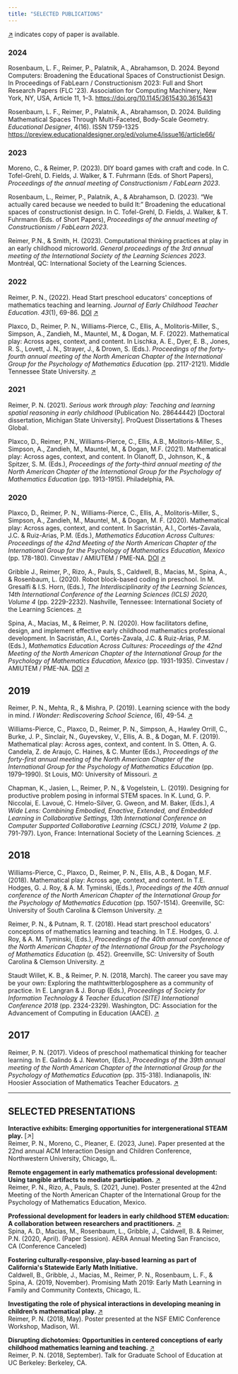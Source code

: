 ```yaml
---
title: "SELECTED PUBLICATIONS"
---
```

[↗]() indicates copy of paper is available.

### 2024

Rosenbaum, L. F., Reimer, P., Palatnik, A., Abrahamson, D. 2024. Beyond Computers: Broadening the Educational Spaces of Constructionist Design. In Proceedings of FabLearn / Constructionism 2023: Full and Short Research Papers (FLC '23). Association for Computing Machinery, New York, NY, USA, Article 11, 1–3. https://doi.org/10.1145/3615430.3615431 

Rosenbaum, L. F., Reimer, P., Palatnik, A., Abrahamson, D. 2024. Building Mathematical Spaces Through Multi-Faceted, Body-Scale Geometry. *Educational Designer*, 4(16). ISSN 1759-1325 https://preview.educationaldesigner.org/ed/volume4/issue16/article66/

### 2023

Moreno, C., & Reimer, P. (2023). DIY board games with craft and code. In C. Tofel-Grehl, D. Fields, J. Walker, & T. Fuhrmann (Eds. of Short Papers), *Proceedings of the annual meeting of Constructionism / FabLearn 2023*.

Rosenbaum, L., Reimer, P., Palatnik, A., & Abrahamson, D. (2023). “We actually cared because we needed to build It:” Broadening the educational spaces of constructionist design. In C. Tofel-Grehl, D. Fields, J. Walker, & T. Fuhrmann (Eds. of Short Papers), *Proceedings of the annual meeting of Constructionism / FabLearn 2023*.

Reimer, P.N., & Smith, H. (2023). Computational thinking practices at play in an early childhood microworld. *General proceedings of the 3rd annual meeting of the International Society of the Learning Sciences 2023*. Montréal, QC: International Society of the Learning Sciences.

### 2022

Reimer, P. N., (2022). Head Start preschool educators' conceptions of mathematics teaching and learning. *Journal of Early Childhood Teacher Education*. *43*(1), 69-86. [DOI](https://doi.org/10.1080/10901027.2020.1818649) [↗](/publications/Head_Start_educators_conceptions_of_early.pdf)   

Plaxco, D., Reimer, P. N., Williams-Pierce, C., Ellis, A., Molitoris-Miller, S., Simpson, A., Zandieh, M., Mauntel, M., & Dogan, M. F. (2022). Mathematical play: Across ages, context, and content. In Lischka, A. E., Dyer, E. B., Jones, R. S., Lovett, J. N., Strayer, J., & Drown, S. (Eds.). *Proceedings of the forty-fourth annual meeting of the North American Chapter of the International Group for the Psychology of Mathematics Education* (pp. 2117-2121). Middle Tennessee State University. [↗](/publications/PMENA44_2022_mathematical_play.pdf) 

### 2021

Reimer, P. N. (2021). *Serious work through play: Teaching and learning spatial reasoning in early childhood* (Publication No. 28644442) [Doctoral dissertation, Michigan State University]. ProQuest Dissertations & Theses Global.

Plaxco, D., Reimer, P.N., Williams-Pierce, C., Ellis, A.B., Molitoris-Miller, S., Simpson, A., Zandieh, M., Mauntel, M., & Dogan, M.F. (2021). Mathematical play: Across ages, context, and content. In Olanoff, D., Johnson, K., & Spitzer, S. M. (Eds.), *Proceedings of the forty-third annual meeting of the North American Chapter of the International Group for the Psychology of Mathematics Education* (pp. 1913-1915). Philadelphia, PA.

### 2020

Plaxco, D., Reimer, P. N., Williams-Pierce, C., Ellis, A., Molitoris-Miller, S., Simpson, A., Zandieh, M., Mauntel, M., & Dogan, M. F. (2020). Mathematical play: Across ages, context, and content. In Sacristán, A.I., Cortés-Zavala, J.C. & Ruiz-Arias, P.M. (Eds.), *Mathematics Education Across Cultures: Proceedings of the 42nd Meeting of the North American Chapter of the International Group for the Psychology of Mathematics Education, Mexico* (pp. 178-180). Cinvestav / AMIUTEM / PME-NA.  [DOI](https:/doi.org/10.51272/pmena.42.2020) [↗](/publications/PMENA42_WG_Mathematical_Play.pdf)    

Gribble J., Reimer, P., Rizo, A., Pauls, S., Caldwell, B., Macias, M., Spina, A., & Rosenbaum, L. (2020). Robot block-based coding in preschool. In M. Gresalfi & I.S. Horn, (Eds.), *The Interdisciplinarity of the Learning Sciences, 14th International Conference of the Learning Sciences (ICLS) 2020, Volume 4* (pp. 2229-2232). Nashville, Tennessee: International Society of the Learning Sciences.  [↗](/publications/Robot_Block_based_Coding_in_Preschool.pdf)  
 
Spina, A., Macias, M., & Reimer, P. N. (2020). How facilitators define, design, and implement effective early childhood mathematics professional development. In Sacristán, A.I., Cortés-Zavala, J.C. & Ruiz-Arias, P.M. (Eds.), *Mathematics Education Across Cultures: Proceedings of the 42nd Meeting of the North American Chapter of the International Group for the Psychology of Mathematics Education, Mexico* (pp. 1931-1935). Cinvestav / AMIUTEM / PME-NA.  [DOI](https:/doi.org/10.51272/pmena.42.2020) [↗](/publications/How_facilitators_define_design_and_implement.pdf) 

## 2019

Reimer, P. N., Mehta, R., & Mishra, P. (2019). Learning science with the body in mind. *I Wonder: Rediscovering School Science*, (6), 49-54. [↗](/publications/Learning_science_with_the_body_in_mind.pdf)  

Williams-Pierce, C., Plaxco, D., Reimer, P. N., Simpson, A., Hawley Orrill, C., Burke, J. P., Sinclair, N., Guyevskey, V., Ellis, A. B., & Dogan, M. F. (2019). Mathematical play: Across ages, context, and content. In S. Otten, A. G. Candela, Z. de Araujo, C. Haines, & C. Munter (Eds.), *Proceedings of the forty-first annual meeting of the North American Chapter of the International Group for the Psychology of Mathematics Education* (pp. 1979–1990). St Louis, MO: University of Missouri. [↗](/publications/PMENA41_2019_mathematical_play.pdf)  

Chapman, K., Jasien, L., Reimer, P. N., & Vogelstein, L. (2019). Designing for productive problem posing in informal STEM spaces. In K. Lund, G. P. Niccolai, E. Lavoué, C. Hmelo-Silver, G. Gweon, and M. Baker, (Eds.), *A Wide Lens: Combining Embodied, Enactive, Extended, and Embedded Learning in Collaborative Settings, 13th International Conference on Computer Supported Collaborative Learning (CSCL) 2019, Volume 2* (pp. 791-797). Lyon, France: International Society of the Learning Sciences. [↗](/publications/Designing_for_productive_problem_posing.pdf)

## 2018

Williams-Pierce, C., Plaxco, D., Reimer, P. N., Ellis, A.B., & Dogan, M.F. (2018). Mathematical play: Across age, context, and content. In T.E. Hodges, G. J. Roy, & A. M. Tyminski, (Eds.), *Proceedings of the 40th annual conference of the North American Chapter of the International Group for the Psychology of Mathematics Education* (pp. 1507-1514). Greenville, SC: University of South Carolina & Clemson University. [↗](/publications/PMENA2018ProceedingsMathematicalPlay.pdf)  

Reimer, P. N., & Putnam, R. T. (2018). Head start preschool educators' conceptions of mathematics learning and teaching. In T.E. Hodges, G. J. Roy, & A. M. Tyminski, (Eds.), *Proceedings of the 40th annual conference of the North American Chapter of the International Group for the Psychology of Mathematics Education* (p. 452). Greenville, SC: University of South Carolina & Clemson University. [↗](/publications/Reimer_PMENA2018_Proceedings.pdf) 

Staudt Willet, K. B., & Reimer, P. N. (2018, March). The career you save may be your own: Exploring the mathtwitterblogosphere as a community of practice. In E. Langran & J. Borup (Eds.), *Proceedings of Society for Information Technology & Teacher Education (SITE) International Conference 2018* (pp. 2324-2329). Washington, DC: Association for the Advancement of Computing in Education (AACE). [↗](/publications/StaudtWilletReimer2018.pdf)  

## 2017

Reimer, P. N. (2017). Videos of preschool mathematical thinking for teacher learning. In E. Galindo & J. Newton, (Eds.), *Proceedings of the 39th annual meeting of the North American Chapter of the International Group for the Psychology of Mathematics Education* (pp. 315-318). Indianapolis, IN: Hoosier Association of Mathematics Teacher Educators. [↗](/publications/Videos_of_Preschool_Mathematical_Thinkin.pdf) 

---

## SELECTED PRESENTATIONS

**Interactive exhibits: Emerging opportunities for intergenerational STEAM play.**  [↗]  
Reimer, P. N., Moreno, C., Pleaner, E. (2023, June). Paper presented at the 22nd annual ACM Interaction Design and Children Conference, Northwestern University, Chicago, IL.

**Remote engagement in early mathematics professional development: Using tangible artifacts to mediate participation.**  [↗](/publications/Remote_engagement_in_early_mathematics.pdf)  
Reimer, P. N., Rizo, A., Pauls, S. (2021, June). Poster presented at the 42nd Meeting of the North American Chapter of the International Group for the Psychology of Mathematics Education, Mexico.

**Professional development for leaders in early childhood STEM education: A collaboration between researchers and practitioners.** [↗](http://tinyurl.com/v8hcw37)     
Spina, A. D., Macias, M., Rosenbaum, L., Gribble, J., Caldwell, B. & Reimer, P.N. (2020, April). (Paper Session). AERA Annual Meeting San Francisco, CA (Conference Canceled)
 
**Fostering culturally-responsive, play-based learning as part of California's Statewide Early Math Initiative.**  
Caldwell, B., Gribble, J., Macias, M., Reimer, P. N., Rosenbaum, L. F., & Spina, A. (2019, November). Promising Math 2019: Early Math Learning in Family and Community Contexts, Chicago, IL. 

**Investigating the role of physical interactions in developing meaning in children’s mathematical play.** [↗](/publications/Poster_physinteractionschildrenmathplay.Reimer.pdf)   
Reimer, P. N. (2018, May). Poster presented at the NSF EMIC Conference Workshop, Madison, WI. 

**Disrupting dichotomies: Opportunities in centered conceptions of early childhood mathematics learning and teaching.** [↗](https://www.youtube.com/watch?v=QyWAGexs8Mkwww.youtube.com/watch?v=QyWAGexs8Mk)    
Reimer, P. N. (2018, September). Talk for Graduate School of Education at UC Berkeley: Berkeley, CA.
